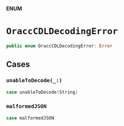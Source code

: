 **ENUM**

# `OraccCDLDecodingError`

```swift
public enum OraccCDLDecodingError: Error
```

## Cases
### `unableToDecode(_:)`

```swift
case unableToDecode(String)
```

### `malformedJSON`

```swift
case malformedJSON
```
